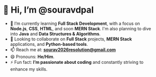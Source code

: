 # 👋 Hi, I’m @souravdpal

- 🌱 I’m currently learning **Full Stack Development**, with a focus on **Node.js**, **CSS**, **HTML**, and soon **MERN Stack**. I'm also planning to dive into **Java** and **Data Structures & Algorithms**.
- 💞️ Looking to collaborate on **Full Stack** projects, **MERN Stack** applications, and **Python-based tools**.
- 📫 Reach me at: **sourav2026resolution@gmail.com**
- 😄 Pronouns: **He/Him**.
- ⚡ Fun fact: **I’m passionate about coding** and constantly striving to enhance my skills.
